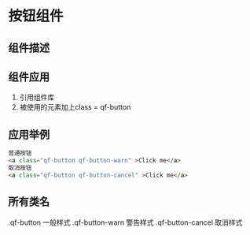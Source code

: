 

# 按钮组件
## 组件描述

## 组件应用
1. 引用组件库
2. 被使用的元素加上class = qf-button

## 应用举例
```html
普通按钮
<a class="qf-button qf-button-warn" >Click me</a>
取消按钮
<a class="qf-button qf-button-cancel" >Click me</a>
```

## 所有类名
.qf-button 一般样式
.qf-button-warn 警告样式
.qf-button-cancel 取消样式